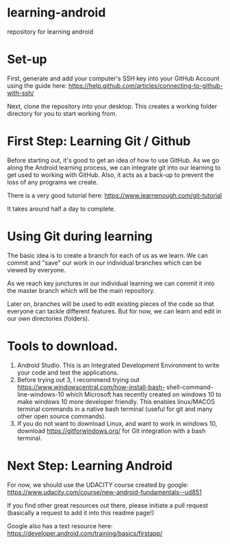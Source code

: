 # learning-android
repository for learning android

# Set-up
First, generate and add your computer's SSH key into your GitHub Account using the guide here: https://help.github.com/articles/connecting-to-github-with-ssh/

Next, clone the repository into your desktop. This creates a working folder directory for you to start working from.

# First Step: Learning Git / Github

Before starting out, it's good to get an idea of how to use GitHub. As we go along the Android learning process, we can integrate git into our learning to get used to working with GitHub. Also, it acts as a back-up to prevent the loss of any programs we create.

There is a very good tutorial here: https://www.learnenough.com/git-tutorial

It takes around half a day to complete.

# Using Git during learning

The basic idea is to create a branch for each of us as we learn. We can commit and "save" our work in our individual branches which can be viewed by everyone.

As we reach key junctures in our individual learning we can commit it into the master branch which will be the main repository.

Later on, branches will be used to edit existing pieces of the code so that everyone can tackle different features. But for now, we can learn and edit in our own directories (folders).

# Tools to download.

1. Android Studio. This is an Integrated Development Environment to write your code and test the
applications.
2. Before trying out 3, I recommend trying out https://www.windowscentral.com/how-install-bash-
shell-command-line-windows-10 which Microsoft has recently created on windows 10 to make
windows 10 more developer friendly. This enables linux/MACOS terminal commands in a
native bash terminal (useful for git and many other open source commands).
3. If you do not want to download Linux, and want to work in windows 10, download
https://gitforwindows.org/ for Git integration with a bash terminal.

# Next Step: Learning Android

For now, we should use the UDACITY course created by google:
https://www.udacity.com/course/new-android-fundamentals--ud851

If you find other great resources out there, please initiate a pull request (basically a request to add it into this readme page!)

Google also has a text resource here: https://developer.android.com/training/basics/firstapp/


